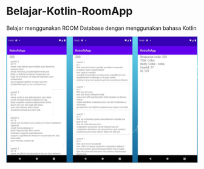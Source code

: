 # Belajar-Kotlin-RoomApp
Belajar menggunakan ROOM Database dengan menggunakan bahasa Kotlin

![Gambar RetrofitApp](https://github.com/kiohio707/Belajar-Kotlin-RetrofitApp/blob/master/Hasil.JPG)
